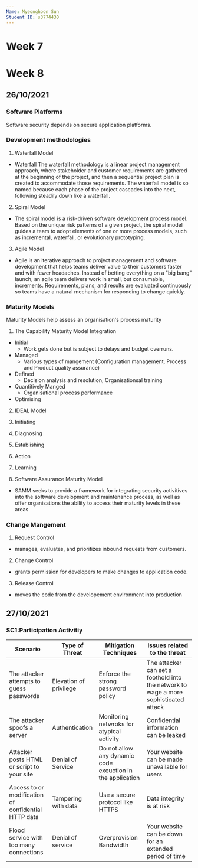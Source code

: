 ```yaml
---
Name: Myeonghoon Sun
Student ID: s3774430
---
```


# Week 7

# Week 8
## 26/10/2021
### Software Platforms
Software security depends on secure application platforms.
### Development methodologies

1. Waterfall Model
  * Waterfall The waterfall methodology is a linear project management approach, where stakeholder and customer requirements are gathered at the beginning of the project, and then a sequential project plan is created to accommodate those requirements. The waterfall model is so named because each phase of the project cascades into the next, following steadily down like a waterfall.
2. Spiral Model
  * The spiral model is a risk-driven software development process model. Based on the unique risk patterns of a given project, the spiral model guides a team to adopt elements of one or more process models, such as incremental, waterfall, or evolutionary prototyping.
3. Agile Model
  * Agile is an iterative approach to project management and software development that helps teams deliver value to their customers faster and with fewer headaches. Instead of betting everything on a "big bang" launch, an agile team delivers work in small, but consumable, increments. Requirements, plans, and results are evaluated continuously so teams have a natural mechanism for responding to change quickly.

### Maturity Models
Maturity Models help assess an organisation's process maturity

1. The Capability Maturity Model Integration
  - Initial
    * Work gets done but is subject to delays and budget overruns.
  - Managed
    * Various types of mangement (Configuration management, Process and Product quality assurance)
  - Defined
    * Decision analysis and resolution, Organisationsal training
  - Quantitively Manged
    * Organisational process performance
  - Optimising

2. IDEAL Model
  1. Initiating
  2. Diagnosing
  3. Establishing 
  4. Action
  5. Learning 

3. Software Assurance Maturity Model
  * SAMM seeks to provide a framework for integrating security activitives into the software development and maintenance process, as well as offer organisations the ability to access their maturity levels in these areas  

### Change Mangement
1. Request Control
  * manages, evaluates, and prioritizes inbound requests from customers. 
2. Change Control
  * grants permission for developers to make changes to application code.
3. Release Control
  * moves the code from the developement environment into production

## 27/10/2021
### SC1:Participation Activitiy
|Scenario|Type of Threat|Mitigation Techniques|Issues related to the threat|
|---|---|---|---|
|The attacker attempts to guess passwords|Elevation of privilege|Enforce the strong password policy|The attacker can set a foothold into the network to wage a more sophisticated attack|
|The attacker spoofs a server|Authentication|Monitoring netwroks for atypical activity|Confidential information can be leaked|
|Attacker posts HTML or script to your site|Denial of Service|Do not allow any dynamic code exeuction in the application|Your website can be made unavailable for users|
|Access to or modification of confidential HTTP data|Tampering with data|Use a secure protocol like HTTPS|Data integrity is at risk|
|Flood service with too many connections|Denial of service|Overprovision Bandwidth|Your website can be down for an extended period of time|
  